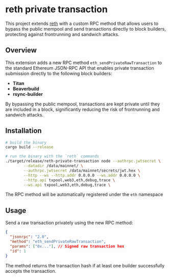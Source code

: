 # reth private transaction

This project extends [reth](https://github.com/paradigmxyz/reth) with a custom RPC method that allows users to bypass the public mempool and send transactions directly to block builders, protecting against frontrunning and sandwich attacks.

## Overview

This extension adds a new RPC method `eth_sendPrivateRawTransaction` to the standard Ethereum JSON-RPC API that enables private transaction submission directly to the following block builders:

- **Titan**
- **Beaverbuild**
- **rsync-builder**

By bypassing the public mempool, transactions are kept private until they are included in a block, significantly reducing the risk of frontrunning and sandwich attacks.

## Installation

```bash
# build the binary
cargo build --release

# run the binary with the `reth` commands
./target/release/reth-private-transaction node --authrpc.jwtsecret \
        --datadir /data/mainnet/ \
        --authrpc.jwtsecret /data/mainnet/secrets/jwt.hex \
        --http --ws --http.addr 0.0.0.0 --ws.addr 0.0.0.0 \
        --http.api txpool,web3,eth,debug,trace \
        --ws.api txpool,web3,eth,debug,trace \
```
The RPC method will be automatically registered under the `eth` namespace

## Usage

Send a raw transaction privately using the new RPC method:
```json
{
  "jsonrpc": "2.0",
  "method": "eth_sendPrivateRawTransaction",
  "params": ["0x..."], // Signed raw transaction hex
  "id": 1
}
```

The method returns the transaction hash if at least one builder successfully accepts the transaction.

